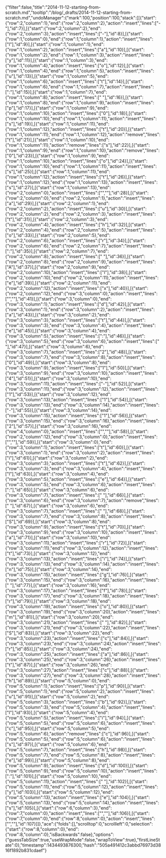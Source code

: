 {"filter":false,"title":"2014-11-12-starting-from-scratch.md","tooltip":"/blog/_drafts/2014-11-12-starting-from-scratch.md","undoManager":{"mark":100,"position":100,"stack":[[{"start":{"row":2,"column":1},"end":{"row":2,"column":2},"action":"insert","lines":["-"],"id":7}],[{"start":{"row":2,"column":2},"end":{"row":2,"column":3},"action":"insert","lines":["-"],"id":8}],[{"start":{"row":1,"column":0},"end":{"row":1,"column":1},"action":"insert","lines":["l"],"id":9}],[{"start":{"row":1,"column":1},"end":{"row":1,"column":2},"action":"insert","lines":["a"],"id":10}],[{"start":{"row":1,"column":2},"end":{"row":1,"column":3},"action":"insert","lines":["y"],"id":11}],[{"start":{"row":1,"column":3},"end":{"row":1,"column":4},"action":"insert","lines":["o"],"id":12}],[{"start":{"row":1,"column":4},"end":{"row":1,"column":5},"action":"insert","lines":["u"],"id":13}],[{"start":{"row":1,"column":5},"end":{"row":1,"column":6},"action":"insert","lines":["t"],"id":14}],[{"start":{"row":1,"column":6},"end":{"row":1,"column":7},"action":"insert","lines":[":"],"id":15}],[{"start":{"row":1,"column":7},"end":{"row":1,"column":8},"action":"insert","lines":[" "],"id":16}],[{"start":{"row":1,"column":8},"end":{"row":1,"column":9},"action":"insert","lines":["p"],"id":17}],[{"start":{"row":1,"column":9},"end":{"row":1,"column":10},"action":"insert","lines":["0"],"id":18}],[{"start":{"row":1,"column":10},"end":{"row":1,"column":11},"action":"insert","lines":["s"],"id":19}],[{"start":{"row":1,"column":11},"end":{"row":1,"column":12},"action":"insert","lines":["t"],"id":20}],[{"start":{"row":1,"column":11},"end":{"row":1,"column":12},"action":"remove","lines":["t"],"id":21}],[{"start":{"row":1,"column":10},"end":{"row":1,"column":11},"action":"remove","lines":["s"],"id":22}],[{"start":{"row":1,"column":9},"end":{"row":1,"column":10},"action":"remove","lines":["0"],"id":23}],[{"start":{"row":1,"column":9},"end":{"row":1,"column":10},"action":"insert","lines":["o"],"id":24}],[{"start":{"row":1,"column":10},"end":{"row":1,"column":11},"action":"insert","lines":["s"],"id":25}],[{"start":{"row":1,"column":11},"end":{"row":1,"column":12},"action":"insert","lines":["t"],"id":26}],[{"start":{"row":1,"column":12},"end":{"row":1,"column":13},"action":"insert","lines":["s"],"id":27}],[{"start":{"row":1,"column":13},"end":{"row":2,"column":0},"action":"insert","lines":["",""],"id":28}],[{"start":{"row":2,"column":0},"end":{"row":2,"column":1},"action":"insert","lines":["a"],"id":29}],[{"start":{"row":2,"column":1},"end":{"row":2,"column":2},"action":"insert","lines":["u"],"id":30}],[{"start":{"row":2,"column":2},"end":{"row":2,"column":3},"action":"insert","lines":["t"],"id":31}],[{"start":{"row":2,"column":3},"end":{"row":2,"column":4},"action":"insert","lines":["h"],"id":32}],[{"start":{"row":2,"column":4},"end":{"row":2,"column":5},"action":"insert","lines":["o"],"id":33}],[{"start":{"row":2,"column":5},"end":{"row":2,"column":6},"action":"insert","lines":["r"],"id":34}],[{"start":{"row":2,"column":6},"end":{"row":2,"column":7},"action":"insert","lines":[":"],"id":35}],[{"start":{"row":2,"column":7},"end":{"row":2,"column":8},"action":"insert","lines":[" "],"id":36}],[{"start":{"row":2,"column":8},"end":{"row":2,"column":9},"action":"insert","lines":["A"],"id":37}],[{"start":{"row":2,"column":9},"end":{"row":2,"column":10},"action":"insert","lines":["l"],"id":38}],[{"start":{"row":2,"column":10},"end":{"row":2,"column":11},"action":"insert","lines":["e"],"id":39}],[{"start":{"row":2,"column":11},"end":{"row":2,"column":12},"action":"insert","lines":["x"],"id":40}],[{"start":{"row":2,"column":12},"end":{"row":3,"column":0},"action":"insert","lines":["",""],"id":41}],[{"start":{"row":3,"column":0},"end":{"row":3,"column":1},"action":"insert","lines":["d"],"id":42}],[{"start":{"row":3,"column":1},"end":{"row":3,"column":2},"action":"insert","lines":["a"],"id":43}],[{"start":{"row":3,"column":2},"end":{"row":3,"column":3},"action":"insert","lines":["t"],"id":44}],[{"start":{"row":3,"column":3},"end":{"row":3,"column":4},"action":"insert","lines":["e"],"id":45}],[{"start":{"row":3,"column":4},"end":{"row":3,"column":5},"action":"insert","lines":[":"],"id":46}],[{"start":{"row":3,"column":5},"end":{"row":3,"column":6},"action":"insert","lines":[" "],"id":47}],[{"start":{"row":3,"column":6},"end":{"row":3,"column":7},"action":"insert","lines":["2"],"id":48}],[{"start":{"row":3,"column":7},"end":{"row":3,"column":8},"action":"insert","lines":["0"],"id":49}],[{"start":{"row":3,"column":8},"end":{"row":3,"column":9},"action":"insert","lines":["1"],"id":50}],[{"start":{"row":3,"column":9},"end":{"row":3,"column":10},"action":"insert","lines":["4"],"id":51}],[{"start":{"row":3,"column":10},"end":{"row":3,"column":11},"action":"insert","lines":["-"],"id":52}],[{"start":{"row":3,"column":11},"end":{"row":3,"column":12},"action":"insert","lines":["1"],"id":53}],[{"start":{"row":3,"column":12},"end":{"row":3,"column":13},"action":"insert","lines":["1"],"id":54}],[{"start":{"row":3,"column":13},"end":{"row":3,"column":14},"action":"insert","lines":["-"],"id":55}],[{"start":{"row":3,"column":14},"end":{"row":3,"column":15},"action":"insert","lines":["1"],"id":56}],[{"start":{"row":3,"column":15},"end":{"row":3,"column":16},"action":"insert","lines":["2"],"id":57}],[{"start":{"row":3,"column":16},"end":{"row":4,"column":0},"action":"insert","lines":["",""],"id":58}],[{"start":{"row":2,"column":12},"end":{"row":3,"column":0},"action":"insert","lines":["",""],"id":59}],[{"start":{"row":3,"column":0},"end":{"row":3,"column":1},"action":"insert","lines":["t"],"id":60}],[{"start":{"row":3,"column":1},"end":{"row":3,"column":2},"action":"insert","lines":["i"],"id":61}],[{"start":{"row":3,"column":2},"end":{"row":3,"column":3},"action":"insert","lines":["t"],"id":62}],[{"start":{"row":3,"column":3},"end":{"row":3,"column":4},"action":"insert","lines":["l"],"id":63}],[{"start":{"row":3,"column":4},"end":{"row":3,"column":5},"action":"insert","lines":["e"],"id":64}],[{"start":{"row":3,"column":5},"end":{"row":3,"column":6},"action":"insert","lines":[":"],"id":65}],[{"start":{"row":3,"column":6},"end":{"row":3,"column":7},"action":"insert","lines":[" "],"id":66}],[{"start":{"row":3,"column":6},"end":{"row":3,"column":7},"action":"remove","lines":[" "],"id":67}],[{"start":{"row":3,"column":6},"end":{"row":3,"column":7},"action":"insert","lines":[" "],"id":68}],[{"start":{"row":3,"column":7},"end":{"row":3,"column":8},"action":"insert","lines":["S"],"id":69}],[{"start":{"row":3,"column":8},"end":{"row":3,"column":9},"action":"insert","lines":["t"],"id":70}],[{"start":{"row":3,"column":9},"end":{"row":3,"column":10},"action":"insert","lines":["a"],"id":71}],[{"start":{"row":3,"column":10},"end":{"row":3,"column":11},"action":"insert","lines":["r"],"id":72}],[{"start":{"row":3,"column":11},"end":{"row":3,"column":12},"action":"insert","lines":["t"],"id":73}],[{"start":{"row":3,"column":12},"end":{"row":3,"column":13},"action":"insert","lines":["i"],"id":74}],[{"start":{"row":3,"column":13},"end":{"row":3,"column":14},"action":"insert","lines":["n"],"id":75}],[{"start":{"row":3,"column":14},"end":{"row":3,"column":15},"action":"insert","lines":["g"],"id":76}],[{"start":{"row":3,"column":15},"end":{"row":3,"column":16},"action":"insert","lines":[" "],"id":77}],[{"start":{"row":3,"column":16},"end":{"row":3,"column":17},"action":"insert","lines":["f"],"id":78}],[{"start":{"row":3,"column":17},"end":{"row":3,"column":18},"action":"insert","lines":["r"],"id":79}],[{"start":{"row":3,"column":18},"end":{"row":3,"column":19},"action":"insert","lines":["o"],"id":80}],[{"start":{"row":3,"column":19},"end":{"row":3,"column":20},"action":"insert","lines":["m"],"id":81}],[{"start":{"row":3,"column":20},"end":{"row":3,"column":21},"action":"insert","lines":[" "],"id":82}],[{"start":{"row":3,"column":21},"end":{"row":3,"column":22},"action":"insert","lines":["S"],"id":83}],[{"start":{"row":3,"column":22},"end":{"row":3,"column":23},"action":"insert","lines":["c"],"id":84}],[{"start":{"row":3,"column":23},"end":{"row":3,"column":24},"action":"insert","lines":["r"],"id":85}],[{"start":{"row":3,"column":24},"end":{"row":3,"column":25},"action":"insert","lines":["a"],"id":86}],[{"start":{"row":3,"column":25},"end":{"row":3,"column":26},"action":"insert","lines":["t"],"id":87}],[{"start":{"row":3,"column":26},"end":{"row":3,"column":27},"action":"insert","lines":["c"],"id":88}],[{"start":{"row":3,"column":27},"end":{"row":3,"column":28},"action":"insert","lines":["h"],"id":89}],[{"start":{"row":5,"column":0},"end":{"row":5,"column":1},"action":"insert","lines":["p"],"id":90}],[{"start":{"row":5,"column":1},"end":{"row":5,"column":2},"action":"insert","lines":["u"],"id":91}],[{"start":{"row":5,"column":2},"end":{"row":5,"column":3},"action":"insert","lines":["b"],"id":92}],[{"start":{"row":5,"column":3},"end":{"row":5,"column":4},"action":"insert","lines":["l"],"id":93}],[{"start":{"row":5,"column":4},"end":{"row":5,"column":5},"action":"insert","lines":["i"],"id":94}],[{"start":{"row":5,"column":5},"end":{"row":5,"column":6},"action":"insert","lines":["c"],"id":95}],[{"start":{"row":5,"column":5},"end":{"row":5,"column":6},"action":"remove","lines":["c"],"id":96}],[{"start":{"row":5,"column":5},"end":{"row":5,"column":6},"action":"insert","lines":["s"],"id":97}],[{"start":{"row":5,"column":6},"end":{"row":5,"column":7},"action":"insert","lines":["h"],"id":98}],[{"start":{"row":5,"column":7},"end":{"row":5,"column":8},"action":"insert","lines":["e"],"id":99}],[{"start":{"row":5,"column":8},"end":{"row":5,"column":9},"action":"insert","lines":["d"],"id":100}],[{"start":{"row":5,"column":9},"end":{"row":5,"column":10},"action":"insert","lines":[":"],"id":101}],[{"start":{"row":5,"column":10},"end":{"row":5,"column":11},"action":"insert","lines":[" "],"id":102}],[{"start":{"row":5,"column":11},"end":{"row":5,"column":12},"action":"insert","lines":["y"],"id":103}],[{"start":{"row":5,"column":12},"end":{"row":5,"column":13},"action":"insert","lines":["e"],"id":104}],[{"start":{"row":5,"column":13},"end":{"row":5,"column":14},"action":"insert","lines":["s"],"id":105}],[{"start":{"row":6,"column":3},"end":{"row":7,"column":0},"action":"insert","lines":["",""],"id":106}],[{"start":{"row":7,"column":0},"end":{"row":8,"column":0},"action":"insert","lines":["",""],"id":107}]]},"ace":{"folds":[],"scrolltop":0,"scrollleft":0,"selection":{"start":{"row":8,"column":0},"end":{"row":8,"column":0},"isBackwards":false},"options":{"guessTabSize":true,"useWrapMode":false,"wrapToView":true},"firstLineState":0},"timestamp":1434493876300,"hash":"505a491412c3abbd76973d3816f1892b831cdaef"}